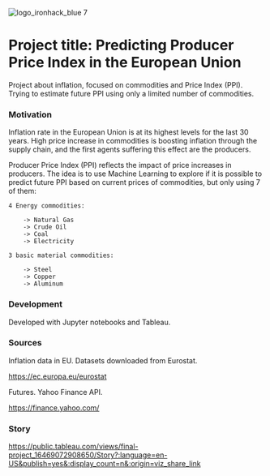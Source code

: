 ![logo_ironhack_blue 7](https://user-images.githubusercontent.com/23629340/40541063-a07a0a8a-601a-11e8-91b5-2f13e4e6b441.png)

# Project title: Predicting Producer Price Index in the European Union

Project about inflation, focused on commodities and Price Index (PPI). Trying to estimate future PPI using only a limited number of commodities.


### Motivation

Inflation rate in the European Union is at its highest levels for the last 30 years. High price increase in commodities is boosting inflation through the supply chain, and the first agents suffering this effect are the producers.

Producer Price Index (PPI) reflects the impact of price increases in producers. The idea is to use Machine Learning to explore if it is possible to predict future PPI based on current prices of commodities, but only using 7 of them:

    4 Energy commodities: 

        -> Natural Gas
        -> Crude Oil
        -> Coal
        -> Electricity
                       
    3 basic material commodities:

        -> Steel
        -> Copper
        -> Aluminum


### Development

Developed with Jupyter notebooks and Tableau.


### Sources

Inflation data in EU. Datasets downloaded from Eurostat.

https://ec.europa.eu/eurostat

Futures. Yahoo Finance API. 

https://finance.yahoo.com/


### Story

https://public.tableau.com/views/final-project_16469072908650/Story?:language=en-US&publish=yes&:display_count=n&:origin=viz_share_link




